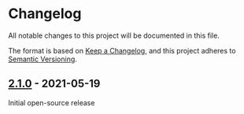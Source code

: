 # Changelog

All notable changes to this project will be documented in this file.

The format is based on [Keep a Changelog](https://keepachangelog.com/en/1.0.0/),
and this project adheres to [Semantic Versioning](https://semver.org/spec/v2.0.0.html).


## [2.1.0] - 2021-05-19

Initial open-source release

[2.1.0]: https://github.com/BodenmillerGroup/histocat-web/releases/tag/v2.1.0
